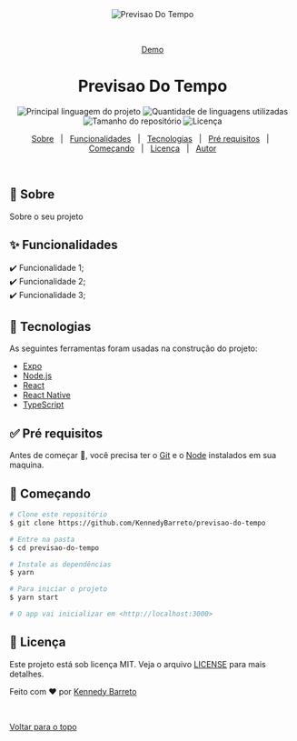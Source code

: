 <div align="center" id="top"> 
  <img src="./.github/app.gif" alt="Previsao Do Tempo" />

  &#xa0;

  <a href="https://kennedybarreto.github.io/previsao-do-tempo">Demo</a>
</div>

<h1 align="center">Previsao Do Tempo</h1>

<p align="center">
  <img alt="Principal linguagem do projeto" src="https://img.shields.io/github/languages/top/KennedyBarreto/previsao-do-tempo?color=56BEB8">

  <img alt="Quantidade de linguagens utilizadas" src="https://img.shields.io/github/languages/count/KennedyBarreto/previsao-do-tempo?color=56BEB8">

  <img alt="Tamanho do repositório" src="https://img.shields.io/github/repo-size/KennedyBarreto/previsao-do-tempo?color=56BEB8">

  <img alt="Licença" src="https://img.shields.io/github/license/KennedyBarreto/previsao-do-tempo?color=56BEB8">


</p>

<!-- Status -->

<!-- <h4 align="center"> 
	🚧  Previsao Do Tempo 🚀 Em construção...  🚧
</h4> 

<hr> -->

<p align="center">
  <a href="#dart-sobre">Sobre</a> &#xa0; | &#xa0; 
  <a href="#sparkles-funcionalidades">Funcionalidades</a> &#xa0; | &#xa0;
  <a href="#rocket-tecnologias">Tecnologias</a> &#xa0; | &#xa0;
  <a href="#white_check_mark-pré-requisitos">Pré requisitos</a> &#xa0; | &#xa0;
  <a href="#checkered_flag-começando">Começando</a> &#xa0; | &#xa0;
  <a href="#memo-licença">Licença</a> &#xa0; | &#xa0;
  <a href="https://github.com/KennedyBarreto" target="_blank">Autor</a>
</p>

<br>

## :dart: Sobre ##

Sobre o seu projeto

## :sparkles: Funcionalidades ##

:heavy_check_mark: Funcionalidade 1;\
:heavy_check_mark: Funcionalidade 2;\
:heavy_check_mark: Funcionalidade 3;

## :rocket: Tecnologias ##

As seguintes ferramentas foram usadas na construção do projeto:

- [Expo](https://expo.io/)
- [Node.js](https://nodejs.org/en/)
- [React](https://pt-br.reactjs.org/)
- [React Native](https://reactnative.dev/)
- [TypeScript](https://www.typescriptlang.org/)

## :white_check_mark: Pré requisitos ##

Antes de começar :checkered_flag:, você precisa ter o [Git](https://git-scm.com) e o [Node](https://nodejs.org/en/) instalados em sua maquina.

## :checkered_flag: Começando ##

```bash
# Clone este repositório
$ git clone https://github.com/KennedyBarreto/previsao-do-tempo

# Entre na pasta
$ cd previsao-do-tempo

# Instale as dependências
$ yarn

# Para iniciar o projeto
$ yarn start

# O app vai inicializar em <http://localhost:3000>
```

## :memo: Licença ##

Este projeto está sob licença MIT. Veja o arquivo [LICENSE](LICENSE.md) para mais detalhes.


Feito com :heart: por <a href="https://github.com/KennedyBarreto" target="_blank">Kennedy Barreto</a>

&#xa0;

<a href="#top">Voltar para o topo</a>
